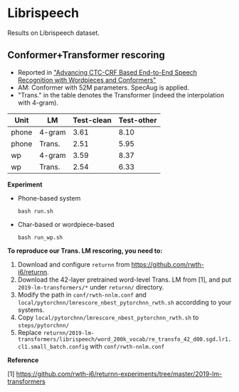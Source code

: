 # Librispeech

Results on Librispeech dataset.

## Conformer+Transformer rescoring

* Reported in ["Advancing CTC-CRF Based End-to-End Speech Recognition with Wordpieces and Conformers"](https://arxiv.org/abs/2107.03007)
* AM: Conformer with 52M parameters. SpecAug is applied.
* "Trans." in the table denotes the Transformer (indeed the interpolation with 4-gram).

| Unit  | LM     | Test-clean | Test-other |
| ----- | ------ | ---------- | ---------- |
| phone | 4-gram | 3.61       | 8.10       |
| phone | Trans. | 2.51       | 5.95       |
| wp    | 4-gram | 3.59       | 8.37       |
| wp    | Trans. | 2.54       | 6.33       |

**Experiment**

* Phone-based system

  ```shell
  bash run.sh
  ```

* Char-based or wordpiece-based

  ```shell
  bash run_wp.sh
  ```

**To reproduce our Trans. LM rescoring, you need to:**

1. Download and configure `returnn` from https://github.com/rwth-i6/returnn.
2. Download the 42-layer pretrained word-level Trans. LM from [1], and put `2019-lm-transformers/*` under `returnn/` directory.
3. Modify the path in `conf/rwth-nnlm.conf` and `local/pytorchnn/lmrescore_nbest_pytorchnn_rwth.sh` accordding to your systems.
4. Copy `local/pytorchnn/lmrescore_nbest_pytorchnn_rwth.sh` to `steps/pytorchnn/`
5. Replace `returnn/2019-lm-transformers/librispeech/word_200k_vocab/re_transfo_42_d00.sgd.lr1.cl1.small_batch.config` with `conf/rwth-nnlm.conf`

**Reference**

[1] https://github.com/rwth-i6/returnn-experiments/tree/master/2019-lm-transformers